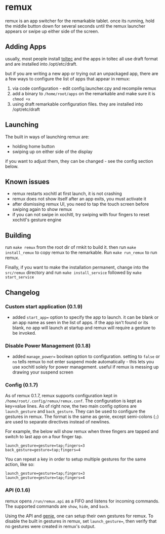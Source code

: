 # remux

remux is an app switcher for the remarkable tablet. once its running, hold the
middle button down for several seconds until the remux launcher appears or
swipe up either side of the screen.

## Adding Apps

usually, most people install [toltec](https://toltec-dev.org/) and the apps in toltec
all use draft format and are installed into /opt/etc/draft.

but if you are writing a new app or trying out an unpackaged app, there are a
few ways to configure the list of apps that appear in remux:

1. via code configuration - edit config.launcher.cpy and recompile remux
2. add a binary to `/home/root/apps` on the remarkable and make sure it is `chmod +x`
3. using draft remarkable configuration files. they are installed into /opt/etc/draft

## Launching

The built in ways of launching remux are:

* holding home button
* swiping up on either side of the display

if you want to adjust them, they can be changed - see the config section below.

## Known issues

* remux restarts xochitl at first launch, it is not crashing
* remux does not show itself after an app exits, you must activate it
* after dismissing remux UI, you need to tap the touch screen before swiping again to show remux
* if you can not swipe in xochitl, try swiping with four fingers to reset xochitl's gesture engine

## Building

run `make remux` from the root dir of rmkit to build it. then run `make
install_remux` to copy remux to the remarkable. Run `make run_remux` to run remux.

Finally, if you want to make the installation permanent, change into the
`src/remux` directory and run `make install_service` followed by `make
start_service`

## Changelog

### Custom start application (0.1.9)

* added `start_app=` option to specify the app to launch. it can be blank or an
  app name as seen in the list of apps. if the app isn't found or its blank, no app
  will launch at startup and remux will require a gesture to be invoked.

### Disable Power Management (0.1.8)

* added `manage_power=` boolean option to configuration. setting to `false` or `no` tells remux to not enter suspend mode automatically - this lets you use xochitl solely for power management. useful if remux is messing up drawing your suspend screen

### Config (0.1.7)

As of remux 0.1.7, remux supports configuration kept in `/home/root/.config/remux/remux.conf`. The configuration is kept as key=value lines. As of right now, the two main config options are `launch_gesture` and `back_gesture`. They can be used to configure the gestures in remux. The format is the same as genie, except semi-colons (`;`) are used to separate directives instead of newlines.

For example, the below will show remux when three fingers are tapped and switch
to last app on a four finger tap.

```
launch_gesture=gesture=tap;fingers=3
back_gesture=gesture=tap;fingers=4
```

You can repeat a key in order to setup multiple gestures for the same action, like so:

```
launch_gesture=gesture=tap;fingers=3
launch_gesture=gesture=tap;fingers=4
```

### API (0.1.6)

remux opens `/run/remux.api` as a FIFO and listens for incoming commands. The supported commands are `show`, `hide`, and `back`.

Using the API and [genie](../genie), one can setup their own gestures for remux. To disable the built in gestures in remux, set `launch_gesture=`, then verify that no gestures were created in remux's output.
